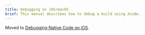 ```yaml
---
title: Debugging on iOS/macOS
brief: This manual describes how to debug a build using Xcode.
---
```


Moved to [Debugging Native Code on iOS](/manuals/debugging-native-code-ios).
